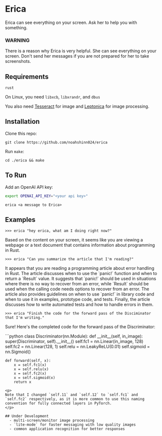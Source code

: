 # Erica
Erica can see everything on your screen. Ask her to help you with something.

### WARNING
There is a reason why Erica is very helpful. She can see everything on your screen. Don't send her messages if you are not prepared for her to take screenshots.

## Requirements
`rust`

On Linux, you need `libxcb`, `libxrandr`, and `dbus`

You also need [Tesseract](https://tesseract-ocr.github.io/tessdoc/Installation.html) for image and [Leptonica](http://www.leptonica.org/) for image processing.

## Installation

Clone this repo:
```
git clone https://github.com/noahshinn024/erica
```

Run `make`:
```
cd ./erica && make
```

## To Run

Add an OpenAI API key:
```bash
export OPENAI_API_KEY="<your api key>"
```

```
erica <a message to Erica>
```

## Examples

```
>>> erica "hey erica, what am I doing right now?"
```

<p>
Based on the content on your screen, it seems like you are viewing a webpage or a text document that contains information about programming in Rust.
</p>

```
>>> erica "Can you summarize the article that I'm reading?"
```
<p>
  It appears that you are reading a programming article about error handling in Rust. The article discusses when to use the `panic!` function and when to return a `Result` value. It suggests that `panic!` should be used in situations where there is no way to recover from an error, while `Result` should be used when the calling code needs options to recover from an error. The article also provides guidelines on when to use `panic!` in library code and when to use it in examples, prototype code, and tests. Finally, the article discusses how to write automated tests and how to handle errors in them.
</p>

```
>>> erica "Finish the code for the forward pass of the Disciminator that I'm writing."
```
<p>
Sure! Here's the completed code for the forward pass of the Discriminator:
</p>
```python
class Discriminator(nn.Module):
    def __init__(self, in_image):
        super(Discriminator, self).__init__()
        self.fc1 = nn.Linear(in_image, 128)
        self.fc2 = nn.Linear(128, 1)
        self.relu = nn.LeakyReLU(0.01)
        self.sigmoid = nn.Sigmoid()

    def forward(self, x):
        x = self.fc1(x)
        x = self.relu(x)
        x = self.fc2(x)
        x = self.sigmoid(x)
        return x
```
<p>
Note that I changed `self.11` and `self.12` to `self.fc1` and `self.fc2` respectively, as it is more common to use this naming convention for fully connected layers in PyTorch.
</p>

## Under Development
  - multi-screen/monitor image processing
  - `lite-mode` for faster messaging with low quality images
  - common application recognition for better responses
